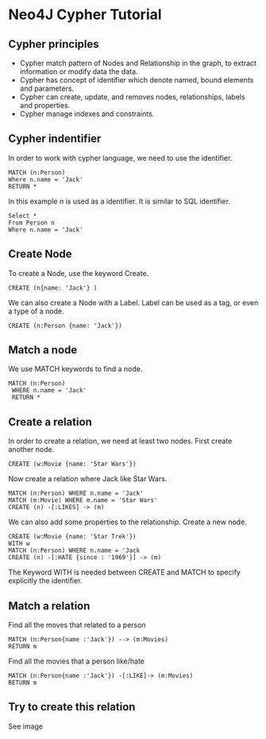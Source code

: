 # Neo4J Cypher Tutorial

## Cypher principles

* Cypher match pattern of Nodes and Relationship in the graph, to extract information or modify data the data.
* Cypher has concept of identifier which denote named, bound elements and parameters.
* Cypher can create, update, and removes nodes, relationships, labels and properties.
* Cypher manage indexes and constraints.

## Cypher indentifier

In order to work with cypher language, we need to use the identifier.

```
MATCH (n:Person)
Where n.name = 'Jack'
RETURN *

```

In this example _n_ is used as a identifier.
It is similar to SQL identifier.

```
Select *
From Person n
Where n.name = 'Jack'
```

## Create Node

To create a Node, use the keyword Create.

```
CREATE (n{name: 'Jack'} )
``` 

We can also create a Node with a Label.
Label can be used as a tag, or even a type of a node.

```
CREATE (n:Person {name: 'Jack'})
```

## Match a node

We use MATCH keywords to find a node.

```
MATCH (n:Person)
 WHERE n.name = 'Jack'
 RETURN *
```

## Create a relation

In order to create a relation, we need at least two nodes.
First create another node.

```
CREATE (w:Movie {name: 'Star Wars'})
```

Now create a relation where Jack like Star Wars.

```
MATCH (n:Person) WHERE n.name = 'Jack'
MATCH (m:Movie) WHERE m.name = 'Star Wars'
CREATE (n) -[:LIKES] -> (m)
```

We can also add some properties to the relationship.
Create a new node.

```
CREATE (w:Movie {name: 'Star Trek'})
WITH w
MATCH (n:Person) WHERE n.name = 'Jack
CREATE (n) -[:HATE {since : '1969'}] -> (m)
```

The Keyword WITH is needed between CREATE and MATCH to specify explicitly the identifier.

## Match a relation

Find all the moves that related to a person

```
MATCH (n:Person{name :'Jack'}) --> (m:Movies)
RETURN m
```

Find all the movies that a person like/hate

```
MATCH (n:Person{name :'Jack'}) -[:LIKE]-> (m:Movies)
RETURN m
```

## Try to create this relation

See image 


